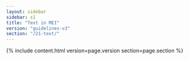 ```yaml
---
layout: sidebar
sidebar: s1
title: "Text in MEI"
version: "guidelines-v3"
section: "/21-text/"
---
```

{% include content.html version=page.version section=page.section %}